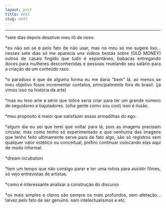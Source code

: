 ```yaml
---
layout: post
title: #043
slug: #043
---
```

---
<p class="description" style="text-align: justify;">
*sete dias depois desativei meu IG de novo.
<br>
  <br>
*eu não sei se é pelo fato de não usar, mas no meu só me sugere lixo... nesses sete dias só me aparecia uns videos bestas sobre (OLD MONEY) outros de casais fingido que tudo é espontâneo, babacas entregando doces para mulheres desconhecidas e pessoas revelando seu salário para a criação de um conteúdo raso.
<br>
  <br>
*o paradoxo é que de alguma forma eu me daria "bem" lá. ao menos se meu objetivo fosse incrementar contatos, principalmente fora do brasil. (já vimos isso na história da arte)
<br>
  <br>
*mas eu levo arte a sério que tolice seria criar para ter um grande número de seguidores e bajuladores. (olha gente como sou cool) isso é ilusão. 
<br>
  <br>
*meu propósito é maior que satisfazer essas armadilhas do ego.
<br>
  <br>
*algum dia eu sei que terei que voltar para lá, pois as imagens precisam circular, mas como tenho só experimentado e que nenhuma das imagens que tenho feito ultimamente serve para de fato algo, são só registros sem qualquer valor estético ou conceitual, prefiro continuar colocando elas aqui de modo informal.
<br>
  <br>
*dream incubation
<br>
  <br>
*tem um tempo que não consigo parar e ter uma rotina para assistir filmes, só vejo entrevistas de artistas.
<br>
  <br>
*como é interessante analisar a construção do discurso
<br>
  <br>
*os mais simples e claros são sempre os mais profundos, sem afetação... talvez pelo fato de ser genuino. sem intelectualismos e etc.
<br>
  <br>

